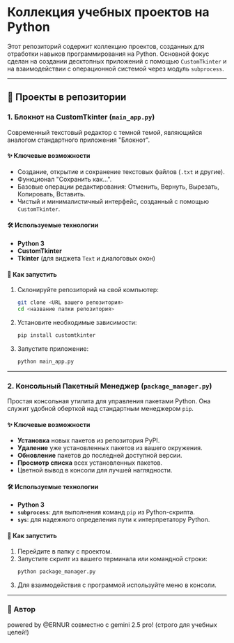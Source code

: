 # Коллекция учебных проектов на Python

Этот репозиторий содержит коллекцию проектов, созданных для отработки навыков программирования на Python. Основной фокус сделан на создании десктопных приложений с помощью `CustomTkinter` и на взаимодействии с операционной системой через модуль `subprocess`.

---

## 📂 Проекты в репозитории

### 1. Блокнот на CustomTkinter (`main_app.py`)

Современный текстовый редактор с темной темой, являющийся аналогом стандартного приложения "Блокнот".

#### ✨ Ключевые возможности
- Создание, открытие и сохранение текстовых файлов (`.txt` и другие).
- Функционал "Сохранить как...".
- Базовые операции редактирования: Отменить, Вернуть, Вырезать, Копировать, Вставить.
- Чистый и минималистичный интерфейс, созданный с помощью `CustomTkinter`.

#### 🛠️ Используемые технологии
- **Python 3**
- **CustomTkinter**
- **Tkinter** (для виджета `Text` и диалоговых окон)

#### 🚀 Как запустить
1.  Склонируйте репозиторий на свой компьютер:
    ```bash
    git clone <URL вашего репозитория>
    cd <название папки репозитория>
    ```
2.  Установите необходимые зависимости:
    ```bash
    pip install customtkinter
    ```
3.  Запустите приложение:
    ```bash
    python main_app.py
    ```

---

### 2. Консольный Пакетный Менеджер (`package_manager.py`)

Простая консольная утилита для управления пакетами Python. Она служит удобной оберткой над стандартным менеджером `pip`.

#### ✨ Ключевые возможности
- **Установка** новых пакетов из репозитория PyPI.
- **Удаление** уже установленных пакетов из вашего окружения.
- **Обновление** пакетов до последней доступной версии.
- **Просмотр списка** всех установленных пакетов.
- Цветной вывод в консоли для лучшей наглядности.

#### 🛠️ Используемые технологии
- **Python 3**
- **`subprocess`**: для выполнения команд `pip` из Python-скрипта.
- **`sys`**: для надежного определения пути к интерпретатору Python.

#### 🚀 Как запустить
1.  Перейдите в папку с проектом.
2.  Запустите скрипт из вашего терминала или командной строки:
    ```bash
    python package_manager.py
    ```
3.  Для взаимодействия с программой используйте меню в консоли.

---

### 📝 Автор
powered by @ERNUR совместно с gemini 2.5 pro! (строго для учебных целей!)
